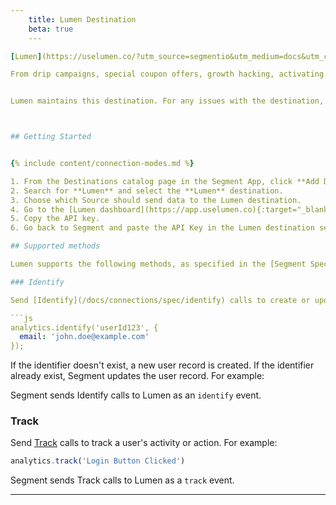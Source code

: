```yaml
---
	title: Lumen Destination
	beta: true
	---

[Lumen](https://uselumen.co/?utm_source=segmentio&utm_medium=docs&utm_campaign=partners){:target="_blank"} helps companies engage the right customers with ease via data-driven messaging through push notifications, SMS, and emails to meet business and marketing objectives.

From drip campaigns, special coupon offers, growth hacking, activating inactive customers and more, Lumen does the heavy lifting while you focus on other business operations.


Lumen maintains this destination. For any issues with the destination, [contact the Lumen Support team](mailto:hello@uselumen.co).



## Getting Started


{% include content/connection-modes.md %}

1. From the Destinations catalog page in the Segment App, click **Add Destination**.
2. Search for **Lumen** and select the **Lumen** destination.
3. Choose which Source should send data to the Lumen destination.
4. Go to the [Lumen dashboard](https://app.uselumen.co){:target="_blank"} and navigate to the API tab on the settings page. 
5. Copy the API key. 
6. Go back to Segment and paste the API Key in the Lumen destination settings.

## Supported methods

Lumen supports the following methods, as specified in the [Segment Spec](/docs/connections/spec).

### Identify

Send [Identify](/docs/connections/spec/identify) calls to create or update a user's record. The `userId` becomes the user's primary identifier.

```js
analytics.identify('userId123', {
  email: 'john.doe@example.com'
});
```

If the identifier doesn't exist, a new user record is created. If the identifier already exist, Segment updates the user record. For example:

Segment sends Identify calls to Lumen as an `identify` event.


### Track

Send [Track](/docs/connections/spec/track) calls to track a user's activity or action. For example:

```js
analytics.track('Login Button Clicked')
```

Segment sends Track calls to Lumen as a `track` event.

---
```


